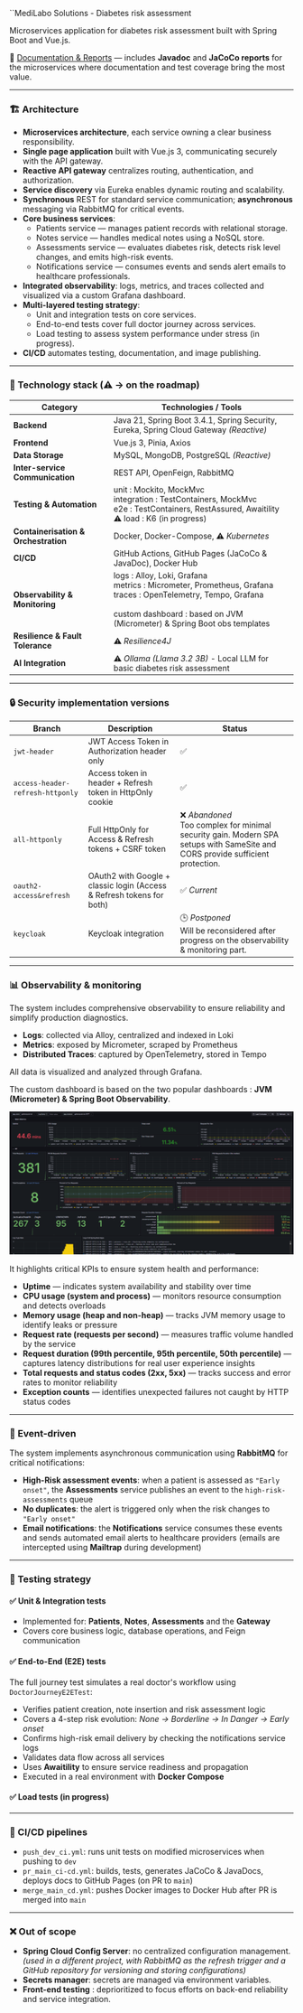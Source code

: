 ``MediLabo Solutions - Diabetes risk assessment

Microservices application for diabetes risk assessment built with Spring Boot and Vue.js.

📄 [Documentation & Reports](https://mr-boubakour.github.io/-BOUBAKOUR-MohamedRedha-p9-MicroServices-spring/) — includes **Javadoc** and **JaCoCo reports** for the microservices where documentation and test coverage bring the most value.

---

### 🏗️ Architecture

- **Microservices architecture**, each service owning a clear business responsibility.
- **Single page application** built with Vue.js 3, communicating securely with the API gateway.
- **Reactive API gateway** centralizes routing, authentication, and authorization.
- **Service discovery** via Eureka enables dynamic routing and scalability.
- **Synchronous** REST for standard service communication; **asynchronous** messaging via RabbitMQ for critical events.
- **Core business services**:
  - Patients service — manages patient records with relational storage.
  - Notes service — handles medical notes using a NoSQL store.
  - Assessments service — evaluates diabetes risk, detects risk level changes, and emits high-risk events.
  - Notifications service — consumes events and sends alert emails to healthcare professionals.
- **Integrated observability**: logs, metrics, and traces collected and visualized via a custom Grafana dashboard.
- **Multi-layered testing strategy**:
  - Unit and integration tests on core services.
  - End-to-end tests cover full doctor journey across services.
  - Load testing to assess system performance under stress (in progress).
- **CI/CD** automates testing, documentation, and image publishing.

---

### 🧰 Technology stack  (⚠️ → on the roadmap)

| Category                             | Technologies / Tools                                                                                                                                                                                  |
|--------------------------------------|-------------------------------------------------------------------------------------------------------------------------------------------------------------------------------------------------------|
| **Backend**                          | Java 21, Spring Boot 3.4.1, Spring Security, Eureka, Spring Cloud Gateway *(Reactive)*                                                                                                                |
| **Frontend**                        | Vue.js 3, Pinia, Axios                                                                                                                                                                                |
| **Data Storage**                     | MySQL, MongoDB, PostgreSQL *(Reactive)*                                                                                                                                                               |
| **Inter-service Communication**      | REST API, OpenFeign, RabbitMQ                                                                                                                                                                         |
| **Testing & Automation**             | unit        : Mockito, MockMvc<br>integration : TestContainers, MockMvc<br>e2e         : TestContainers, RestAssured, Awaitility<br>⚠️ load       : K6 (in progress)                                  |
| **Containerisation & Orchestration** | Docker, Docker-Compose, ⚠️ *Kubernetes*                                                                                                                                                               |
| **CI/CD**                            | GitHub Actions, GitHub Pages (JaCoCo & JavaDoc), Docker Hub                                                                                                                                           |
| **Observability & Monitoring**       | logs   : Alloy, Loki, Grafana<br>metrics : Micrometer, Prometheus, Grafana<br>traces  : OpenTelemetry, Tempo, Grafana<br><br>custom dashboard : based on JVM (Micrometer) & Spring Boot obs templates |
| **Resilience & Fault Tolerance**     | ⚠️ *Resilience4J*                                                                                                                                                                                     |
| **AI Integration**                  | ⚠️ *Ollama (Llama 3.2 3B)* - Local LLM for basic diabetes risk assessment                                                                                                                             |



---

### 🔒 Security implementation versions

| Branch | Description | Status                                                                                                                           |
|--------|-------------|----------------------------------------------------------------------------------------------------------------------------------|
| `jwt-header` | JWT Access Token in Authorization header only | ✅                                                                                                                                |
| `access-header-refresh-httponly` | Access token in header + Refresh token in HttpOnly cookie | ✅                                                                                                                                |
| `all-httponly` | Full HttpOnly for Access & Refresh tokens + CSRF token | ❌ *Abandoned*<br/>Too complex for minimal security gain. Modern SPA setups with SameSite and CORS provide sufficient protection. |
| `oauth2-access&refresh` | OAuth2 with Google + classic login (Access & Refresh tokens for both) | ✅ *Current*                                                                                                                      |
| `keycloak` | Keycloak integration | 🕒 *Postponed*<br/>Will be reconsidered after progress on the observability & monitoring part.                                   |

---

### 📊 Observability & monitoring

The system includes comprehensive observability to ensure reliability and simplify production diagnostics.

- **Logs**: collected via Alloy, centralized and indexed in Loki
- **Metrics**: exposed by Micrometer, scraped by Prometheus
- **Distributed Traces**: captured by OpenTelemetry, stored in Tempo

All data is visualized and analyzed through Grafana.

The custom dashboard is based on the two popular dashboards : **JVM (Micrometer) & Spring Boot Observability**.

![Custom Observability Dashboard](img/dashboard-image.png)

It highlights critical KPIs to ensure system health and performance:

- **Uptime** — indicates system availability and stability over time
- **CPU usage (system and process)** — monitors resource consumption and detects overloads
- **Memory usage (heap and non-heap)** — tracks JVM memory usage to identify leaks or pressure
- **Request rate (requests per second)** — measures traffic volume handled by the service
- **Request duration (99th percentile, 95th percentile, 50th percentile)** — captures latency distributions for real user experience insights
- **Total requests and status codes (2xx, 5xx)** — tracks success and error rates to monitor reliability
- **Exception counts** — identifies unexpected failures not caught by HTTP status codes

---

### 🔔 Event-driven

The system implements asynchronous communication using **RabbitMQ** for critical notifications:

- **High-Risk assessment events**: when a patient is assessed as `"Early onset"`, the **Assessments** service publishes an event to the `high-risk-assessments` queue
- **No duplicates**: the alert is triggered only when the risk changes to `"Early onset"`
- **Email notifications**: the **Notifications** service consumes these events and sends automated email alerts to healthcare providers (emails are intercepted using **Mailtrap** during development)

---

### 🧪 Testing strategy

#### ✅ Unit & Integration tests

- Implemented for: **Patients**, **Notes**, **Assessments** and the **Gateway**
- Covers core business logic, database operations, and Feign communication

#### ✅ End-to-End (E2E) tests

The full journey test simulates a real doctor's workflow using `DoctorJourneyE2ETest`:
- Verifies patient creation, note insertion and risk assessment logic
- Covers a 4-step risk evolution: *None → Borderline → In Danger → Early onset*
- Confirms high-risk email delivery by checking the notifications service logs
- Validates data flow across all services
- Uses **Awaitility** to ensure service readiness and propagation
- Executed in a real environment with **Docker Compose**

#### ✅ Load tests (in progress)

---

### 🚀 CI/CD pipelines

- `push_dev_ci.yml`: runs unit tests on modified microservices when pushing to `dev`
- `pr_main_ci-cd.yml`: builds, tests, generates JaCoCo & JavaDocs, deploys docs to GitHub Pages (on PR to `main`)
- `merge_main_cd.yml`: pushes Docker images to Docker Hub after PR is merged into `main`

---

### ❌ Out of scope

- **Spring Cloud Config Server**: no centralized configuration management. *(used in a different project, with RabbitMQ as the refresh trigger and a GitHub repository for versioning and storing configurations)*
- **Secrets manager**: secrets are managed via environment variables.
- **Front-end testing** : deprioritized to focus efforts on back-end reliability and service integration.